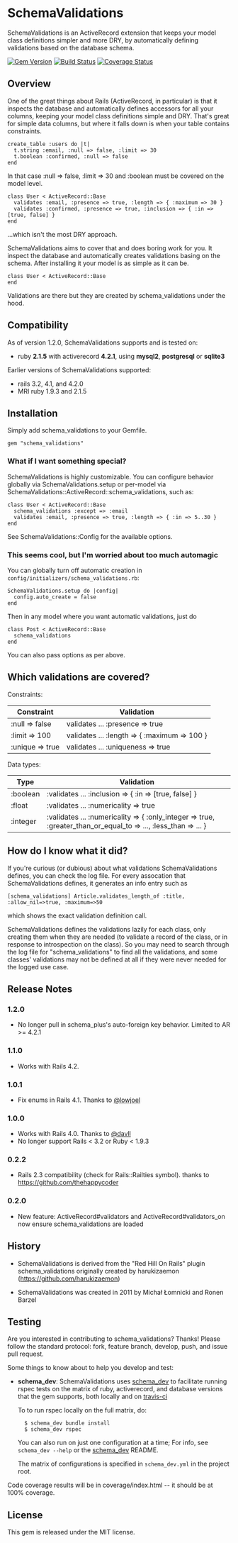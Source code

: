# SchemaValidations

SchemaValidations is an ActiveRecord extension that keeps your model class
definitions simpler and more DRY, by automatically defining validations based
on the database schema.

[![Gem Version](https://badge.fury.io/rb/schema_validations.svg)](http://badge.fury.io/rb/schema_validations)
[![Build Status](https://secure.travis-ci.org/SchemaPlus/schema_validations.svg)](http://travis-ci.org/SchemaPlus/schema_validations)
[![Coverage Status](https://coveralls.io/repos/SchemaPlus/schema_validations/badge.svg?branch=master&service=github)](https://coveralls.io/github/SchemaPlus/schema_validations)


## Overview

One of the great things about Rails (ActiveRecord, in particular) is that it
inspects the database and automatically defines accessors for all your
columns, keeping your model class definitions simple and DRY.  That's great
for simple data columns, but where it falls down is when your table contains
constraints.

    create_table :users do |t|
      t.string :email, :null => false, :limit => 30
      t.boolean :confirmed, :null => false
    end

In that case :null => false, :limit => 30 and :boolean must be covered on the
model level.

    class User < ActiveRecord::Base
      validates :email, :presence => true, :length => { :maximum => 30 }
      validates :confirmed, :presence => true, :inclusion => { :in => [true, false] }
    end

...which isn't the most DRY approach.

SchemaValidations aims to cover that and does boring work for you. It inspect
the database and automatically creates validations basing on the schema. After
installing it your model is as simple as it can be.

    class User < ActiveRecord::Base
    end

Validations are there but they are created by schema_validations under the
hood.

## Compatibility

As of version 1.2.0, SchemaValidations supports and is tested on:

<!-- SCHEMA_DEV: MATRIX - begin -->
<!-- These lines are auto-generated by schema_dev based on schema_dev.yml -->
* ruby **2.1.5** with activerecord **4.2.1**, using **mysql2**, **postgresql** or **sqlite3**

<!-- SCHEMA_DEV: MATRIX - end -->

Earlier versions of SchemaValidations supported:

*   rails 3.2, 4.1, and 4.2.0
*   MRI ruby 1.9.3 and 2.1.5

## Installation

Simply add schema_validations to your Gemfile.

    gem "schema_validations"

### What if I want something special?

SchemaValidations is highly customizable. You can configure behavior globally
via SchemaValidations.setup or per-model via
SchemaValidations::ActiveRecord::schema_validations, such as:

    class User < ActiveRecord::Base
      schema_validations :except => :email
      validates :email, :presence => true, :length => { :in => 5..30 }
    end

See SchemaValidations::Config for the available options.

### This seems cool, but I'm worried about too much automagic

You can globally turn off automatic creation in
`config/initializers/schema_validations.rb`:

    SchemaValidations.setup do |config|
      config.auto_create = false
    end

Then in any model where you want automatic validations, just do

    class Post < ActiveRecord::Base
      schema_validations
    end

You can also pass options as per above.

## Which validations are covered?

Constraints:

|      Constraint     |                     Validation                           |
|---------------------|----------------------------------------------------------|
| :null => false      | validates ... :presence => true                          |
| :limit => 100       | validates ... :length => { :maximum => 100 }             |
| :unique => true     | validates ... :uniqueness => true                        |

Data types:

|         Type       |                      Validation                                                                                |
|--------------------|----------------------------------------------------------------------------------------------------------------|
| :boolean           | :validates ... :inclusion => { :in => [true, false] }                                                          |
| :float             | :validates ... :numericality => true                                                                           |
| :integer           | :validates ... :numericality => { :only_integer => true, :greater_than_or_equal_to => ..., :less_than => ... } |

## How do I know what it did?
If you're curious (or dubious) about what validations SchemaValidations
defines, you can check the log file.  For every assocation that
SchemaValidations defines, it generates an info entry such as

    [schema_validations] Article.validates_length_of :title, :allow_nil=>true, :maximum=>50

which shows the exact validation definition call.


SchemaValidations defines the validations lazily for each class, only creating
them when they are needed (to validate a record of the class, or in response
to introspection on the class).  So you may need to search through the log
file for "schema_validations" to find all the validations, and some classes'
validations may not be defined at all if they were never needed for the logged
use case.

## Release Notes

### 1.2.0

* No longer pull in schema_plus's auto-foreign key behavior. Limited to AR >= 4.2.1

### 1.1.0

* Works with Rails 4.2.

### 1.0.1

* Fix enums in Rails 4.1.  Thanks to [@lowjoel](https://github.com/lowjoel)

### 1.0.0

* Works with Rails 4.0.  Thanks to [@davll](https://github.com/davll)
* No longer support Rails < 3.2 or Ruby < 1.9.3

### 0.2.2

* Rails 2.3 compatibility (check for Rails::Railties symbol).  thanks to https://github.com/thehappycoder

### 0.2.0

* New feature: ActiveRecord#validators and ActiveRecord#validators_on now ensure schema_validations are loaded

## History

*   SchemaValidations is derived from the "Red Hill On Rails" plugin
    schema_validations originally created by harukizaemon
    (https://github.com/harukizaemon)

*   SchemaValidations was created in 2011 by Michał Łomnicki and Ronen Barzel


## Testing

Are you interested in contributing to schema_validations?  Thanks!  Please follow
the standard protocol: fork, feature branch, develop, push, and issue pull request.

Some things to know about to help you develop and test:

<!-- SCHEMA_DEV: TEMPLATE USES SCHEMA_DEV - begin -->
<!-- These lines are auto-inserted from a schema_dev template -->
* **schema_dev**:  SchemaValidations uses [schema_dev](https://github.com/SchemaPlus/schema_dev) to
  facilitate running rspec tests on the matrix of ruby, activerecord, and database
  versions that the gem supports, both locally and on
  [travis-ci](http://travis-ci.org/SchemaPlus/schema_validations)

  To to run rspec locally on the full matrix, do:

        $ schema_dev bundle install
        $ schema_dev rspec

  You can also run on just one configuration at a time;  For info, see `schema_dev --help` or the [schema_dev](https://github.com/SchemaPlus/schema_dev) README.

  The matrix of configurations is specified in `schema_dev.yml` in
  the project root.


<!-- SCHEMA_DEV: TEMPLATE USES SCHEMA_DEV - end -->

Code coverage results will be in coverage/index.html -- it should be at 100% coverage.

## License

This gem is released under the MIT license.
